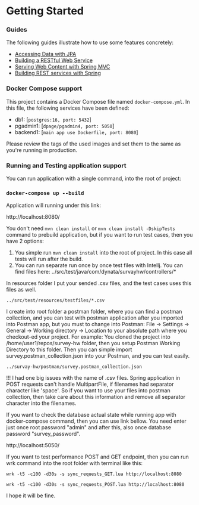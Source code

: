 # Getting Started

### Guides

The following guides illustrate how to use some features concretely:

* [Accessing Data with JPA](https://spring.io/guides/gs/accessing-data-jpa/)
* [Building a RESTful Web Service](https://spring.io/guides/gs/rest-service/)
* [Serving Web Content with Spring MVC](https://spring.io/guides/gs/serving-web-content/)
* [Building REST services with Spring](https://spring.io/guides/tutorials/rest/)

### Docker Compose support

This project contains a Docker Compose file named `docker-compose.yml`.
In this file, the following services have been defined:

* db1: [`postgres:16, port: 5432`]
* pgadmin1: [`dpage/pgadmin4, port: 5050`]
* backend1: [`main app use Dockerfile, port: 8080`]

Please review the tags of the used images and set them to the same as you're running in production.

### Running and Testing application support

You can run application with a single command, into the root of project:

### `docker-compose up --build`

Application will running under this link:

http://localhost:8080/

You don't need `mvn clean install` or `mvn clean install -DskipTests` command to prebuild application,
but if you want to run test cases, then you have 2 options:

1. You simple run `mvn clean install` into the root of project. In this case all tests will run after the build.
2. You can run separate run once by once test files with Intellj. You can find files here:
   ../src/test/java/com/dynata/survayhw/controllers/*

In resources folder I put your sended .csv files, and the test cases uses this files as well.

    ../src/test/resources/testfiles/*.csv

I create into root folder a postman folder, where you can find a postman collection,
and you can test with postman application after you imported into Postman app,
but you must to change into Postman: File -> Settings -> General -> Working directory -> Location
to your absolute path where you checkout-ed your project. For example:
You cloned the project into /home/user1/repos/survey-hw folder, then you setup Postman Working Directory to this folder.
Then you can simple import survey.postman_collection.json into your Postman, and you can test easily.

    ../survay-hw/postman/survey.postman_collection.json

!!! I had one big issues with the name of .csv files.
Spring application in POST requests can't handle MultipartFile, if filenames had separator character like 'space'.
So if you want to use your files into postman collection, then take care about this information and remove all separator
character into the filenames.

If you want to check the database actual state while running app with docker-compose command,
then you can use link bellow. You need enter just once root password "admin" and after this, also once database
password "survey_password".

http://localhost:5050/

If you want to test performance POST and GET endpoint, then you can run wrk command into the root folder with terminal
like this:

`wrk -t5 -c100 -d30s -s sync_requests_GET.lua http://localhost:8080`

`wrk -t5 -c100 -d30s -s sync_requests_POST.lua http://localhost:8080`

I hope it will be fine.
